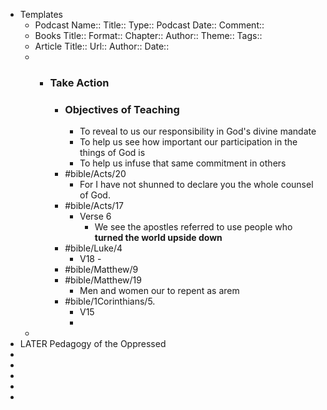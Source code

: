 - Templates
	- Podcast
	  Name::
	  Title::
	  Type:: Podcast
	  Date::
	  Comment::
	- Books
	  Title::
	  Format::
	  Chapter::
	  Author::
	  Theme::
	  Tags::
	- Article
	  Title::
	  Url::
	  Author::
	  Date::
	- - ### Take Action 
	  	- ### Objectives of Teaching
	  		- To reveal to us our responsibility in God's divine mandate
	  		- To help us see how important our participation in the things of God is
	  		- To help us infuse that same commitment in others
	  	- #bible/Acts/20
	  		- For I have not shunned to declare you the whole counsel of God.
	  	- #bible/Acts/17
	  		- Verse 6
	  			- We see the apostles referred to use people who **turned the world upside down**
	  	- #bible/Luke/4
	  		- V18 -
	  	- #bible/Matthew/9
	  	- #bible/Matthew/19
	  		- Men and women our to repent as arem
	  	- #bible/1Corinthians/5.
	  		- V15
	  		-
	-
- LATER Pedagogy of the Oppressed
-
-
-
-
-